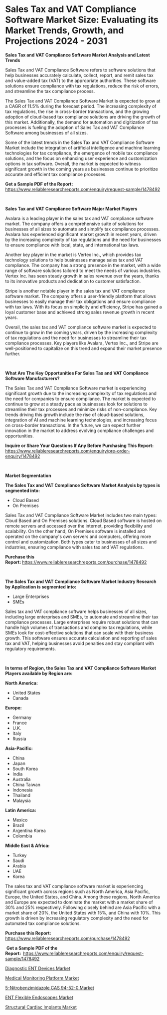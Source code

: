 <p><h1>Sales Tax and VAT Compliance Software Market Size: Evaluating its Market Trends, Growth, and Projections 2024 - 2031</h1></p><p><strong>Sales Tax and VAT Compliance Software Market Analysis and Latest Trends</strong></p>
<p><p>Sales Tax and VAT Compliance Software refers to software solutions that help businesses accurately calculate, collect, report, and remit sales tax and value-added tax (VAT) to the appropriate authorities. These software solutions ensure compliance with tax regulations, reduce the risk of errors, and streamline the tax compliance process.</p><p>The Sales Tax and VAT Compliance Software Market is expected to grow at a CAGR of 11.5% during the forecast period. The increasing complexity of tax regulations, the rise in cross-border transactions, and the growing adoption of cloud-based tax compliance solutions are driving the growth of this market. Additionally, the demand for automation and digitization of tax processes is fueling the adoption of Sales Tax and VAT Compliance Software among businesses of all sizes.</p><p>Some of the latest trends in the Sales Tax and VAT Compliance Software Market include the integration of artificial intelligence and machine learning technologies for tax compliance, the emergence of mobile tax compliance solutions, and the focus on enhancing user experience and customization options in tax software. Overall, the market is expected to witness significant growth in the coming years as businesses continue to prioritize accurate and efficient tax compliance processes.</p></p>
<p><strong>Get a Sample PDF of the Report:&nbsp;</strong> <a href="https://www.reliableresearchreports.com/enquiry/request-sample/1478492">https://www.reliableresearchreports.com/enquiry/request-sample/1478492</a></p>
<p>&nbsp;</p>
<p><strong>Sales Tax and VAT Compliance Software Major Market Players</strong></p>
<p><p>Avalara is a leading player in the sales tax and VAT compliance software market. The company offers a comprehensive suite of solutions for businesses of all sizes to automate and simplify tax compliance processes. Avalara has experienced significant market growth in recent years, driven by the increasing complexity of tax regulations and the need for businesses to ensure compliance with local, state, and international tax laws.</p><p>Another key player in the market is Vertex Inc., which provides tax technology solutions to help businesses manage sales tax and VAT compliance. The company has a strong presence in the market, with a wide range of software solutions tailored to meet the needs of various industries. Vertex Inc. has seen steady growth in sales revenue over the years, thanks to its innovative products and dedication to customer satisfaction.</p><p>Stripe is another notable player in the sales tax and VAT compliance software market. The company offers a user-friendly platform that allows businesses to easily manage their tax obligations and ensure compliance with tax laws. With its focus on simplicity and efficiency, Stripe has gained a loyal customer base and achieved strong sales revenue growth in recent years.</p><p>Overall, the sales tax and VAT compliance software market is expected to continue to grow in the coming years, driven by the increasing complexity of tax regulations and the need for businesses to streamline their tax compliance processes. Key players like Avalara, Vertex Inc., and Stripe are well-positioned to capitalize on this trend and expand their market presence further.</p></p>
<p>&nbsp;</p>
<p><strong>What Are The Key Opportunities For Sales Tax and VAT Compliance Software Manufacturers?</strong></p>
<p><p>The Sales Tax and VAT Compliance Software market is experiencing significant growth due to the increasing complexity of tax regulations and the need for companies to ensure compliance. The market is expected to continue to grow at a steady pace as businesses look for solutions to streamline their tax processes and minimize risks of non-compliance. Key trends driving this growth include the rise of cloud-based solutions, integration of AI and machine learning technologies, and increasing focus on cross-border transactions. In the future, we can expect further innovation in the market to address evolving compliance challenges and opportunities.</p></p>
<p><strong>Inquire or Share Your Questions If Any Before Purchasing This Report:</strong> <a href="https://www.reliableresearchreports.com/enquiry/pre-order-enquiry/1478492">https://www.reliableresearchreports.com/enquiry/pre-order-enquiry/1478492</a></p>
<p>&nbsp;</p>
<p><strong>Market Segmentation</strong></p>
<p><strong>The Sales Tax and VAT Compliance Software Market Analysis by types is segmented into:</strong></p>
<p><ul><li>Cloud Based</li><li>On Premises</li></ul></p>
<p><p>Sales Tax and VAT Compliance Software Market includes two main types: Cloud Based and On Premises solutions. Cloud Based software is hosted on remote servers and accessed over the internet, providing flexibility and scalability. On the other hand, On Premises software is installed and operated on the company's own servers and computers, offering more control and customization. Both types cater to businesses of all sizes and industries, ensuring compliance with sales tax and VAT regulations.</p></p>
<p><strong>Purchase this Report:&nbsp;</strong><a href="https://www.reliableresearchreports.com/purchase/1478492">https://www.reliableresearchreports.com/purchase/1478492</a></p>
<p>&nbsp;</p>
<p><strong>The Sales Tax and VAT Compliance Software Market Industry Research by Application is segmented into:</strong></p>
<p><ul><li>Large Enterprises</li><li>SMEs</li></ul></p>
<p><p>Sales tax and VAT compliance software helps businesses of all sizes, including large enterprises and SMEs, to automate and streamline their tax compliance processes. Large enterprises require robust solutions that can handle high volumes of transactions and complex tax regulations, while SMEs look for cost-effective solutions that can scale with their business growth. This software ensures accurate calculation and reporting of sales tax and VAT, helping businesses avoid penalties and stay compliant with regulatory requirements.</p></p>
<p>&nbsp;</p>
<p><strong>In terms of Region, the Sales Tax and VAT Compliance Software Market Players available by Region are:</strong></p>
<p>
    <p> <strong> North America: </strong>
        <ul>
            <li>United States</li>
            <li>Canada</li>
        </ul>
        </p> 
    <p> <strong> Europe: </strong>
        <ul>
            <li>Germany</li>
            <li>France</li>
            <li>U.K.</li>
            <li>Italy</li>
            <li>Russia</li>
        </ul>
        </p> 
    <p> <strong> Asia-Pacific: </strong>
        <ul>
            <li>China</li>
            <li>Japan</li>
            <li>South Korea</li>
            <li>India</li>
            <li>Australia</li>
            <li>China Taiwan</li>
            <li>Indonesia</li>
            <li>Thailand</li>
            <li>Malaysia</li>
        </ul>
        </p> 
    <p> <strong> Latin America: </strong>
        <ul>
            <li>Mexico</li>
            <li>Brazil</li>
            <li>Argentina Korea</li>
            <li>Colombia</li>
        </ul>
        </p> 
    <p> <strong> Middle East & Africa: </strong>
        <ul>
            <li>Turkey</li>
            <li>Saudi</li>
            <li>Arabia</li>
            <li>UAE</li>
            <li>Korea</li>
        </ul>
    </p>
    </p>
<p><p>The sales tax and VAT compliance software market is experiencing significant growth across regions such as North America, Asia Pacific, Europe, the United States, and China. Among these regions, North America and Europe are expected to dominate the market with a market share of 30% and 25% respectively. Following closely behind are Asia Pacific with a market share of 20%, the United States with 15%, and China with 10%. This growth is driven by increasing regulatory complexity and the need for automated tax compliance solutions.</p></p>
<p><strong>Purchase this Report: </strong><a href="https://www.reliableresearchreports.com/purchase/1478492">https://www.reliableresearchreports.com/purchase/1478492</a></p>
<p>&nbsp;<strong>Get a Sample PDF of the Report:&nbsp;&nbsp;</strong><a href="https://www.reliableresearchreports.com/enquiry/request-sample/1478492">https://www.reliableresearchreports.com/enquiry/request-sample/1478492</a></p>
<p><strong></strong></p>
<p><p><a href="https://medium.com/p/2a9ad7c41fef/edit">Diagnostic ENT Devices Market</a></p><p><a href="https://github.com/seekum/Market-Research-Report-List-1/blob/main/medical-monitoring-platform-market.md">Medical Monitoring Platform Market</a></p><p><a href="https://github.com/nancykennedykellievqfqt2/Market-Research-Report-List-1/blob/main/5-nitrobenzimidazole-cas-94-52-0-market.md">5-Nitrobenzimidazole CAS 94-52-0 Market</a></p><p><a href="https://medium.com/p/4df228214f07/edit">ENT Flexible Endoscopes Market</a></p><p><a href="https://medium.com/p/4ed8f9bed6b0/edit">Structural Cardiac Implants Market</a></p></p>
